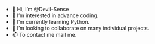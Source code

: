 - 👋 Hi, I’m @Devil-Sense
- 👀 I’m interested in advance coding.
- 🌱 I’m currently learning Python.
- 💞️ I’m looking to collaborate on many individual projects.
- 📫 To contact me mail me.

<!---
Devil-Sense/Devil-Sense is a ✨ special ✨ repository because its `README.md` (this file) appears on your GitHub profile.
You can click the Preview link to take a look at your changes.
--->
